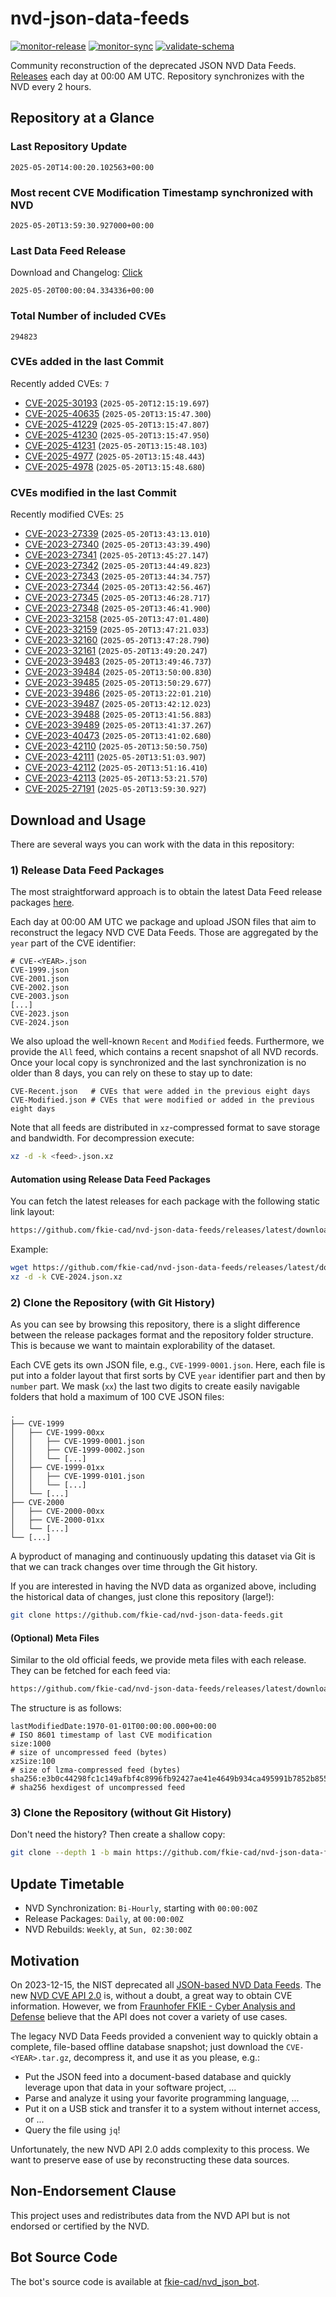 # nvd-json-data-feeds

[![monitor-release](https://github.com/fkie-cad/nvd-json-data-feeds/actions/workflows/monitor_release.yml/badge.svg)](https://github.com/fkie-cad/nvd-json-data-feeds/actions/workflows/monitor_release.yml)
[![monitor-sync](https://github.com/fkie-cad/nvd-json-data-feeds/actions/workflows/monitor_sync.yml/badge.svg)](https://github.com/fkie-cad/nvd-json-data-feeds/actions/workflows/monitor_sync.yml)
[![validate-schema](https://github.com/fkie-cad/nvd-json-data-feeds/actions/workflows/validate_schema.yml/badge.svg)](https://github.com/fkie-cad/nvd-json-data-feeds/actions/workflows/validate_schema.yml)

Community reconstruction of the deprecated JSON NVD Data Feeds.
[Releases](https://github.com/fkie-cad/nvd-json-data-feeds/releases/latest) each day at 00:00 AM UTC.
Repository synchronizes with the NVD every 2 hours.

## Repository at a Glance

### Last Repository Update

```plain
2025-05-20T14:00:20.102563+00:00
```

### Most recent CVE Modification Timestamp synchronized with NVD

```plain
2025-05-20T13:59:30.927000+00:00
```

### Last Data Feed Release

Download and Changelog: [Click](https://github.com/fkie-cad/nvd-json-data-feeds/releases/latest)

```plain
2025-05-20T00:00:04.334336+00:00
```

### Total Number of included CVEs

```plain
294823
```

### CVEs added in the last Commit

Recently added CVEs: `7`

- [CVE-2025-30193](CVE-2025/CVE-2025-301xx/CVE-2025-30193.json) (`2025-05-20T12:15:19.697`)
- [CVE-2025-40635](CVE-2025/CVE-2025-406xx/CVE-2025-40635.json) (`2025-05-20T13:15:47.300`)
- [CVE-2025-41229](CVE-2025/CVE-2025-412xx/CVE-2025-41229.json) (`2025-05-20T13:15:47.807`)
- [CVE-2025-41230](CVE-2025/CVE-2025-412xx/CVE-2025-41230.json) (`2025-05-20T13:15:47.950`)
- [CVE-2025-41231](CVE-2025/CVE-2025-412xx/CVE-2025-41231.json) (`2025-05-20T13:15:48.103`)
- [CVE-2025-4977](CVE-2025/CVE-2025-49xx/CVE-2025-4977.json) (`2025-05-20T13:15:48.443`)
- [CVE-2025-4978](CVE-2025/CVE-2025-49xx/CVE-2025-4978.json) (`2025-05-20T13:15:48.680`)


### CVEs modified in the last Commit

Recently modified CVEs: `25`

- [CVE-2023-27339](CVE-2023/CVE-2023-273xx/CVE-2023-27339.json) (`2025-05-20T13:43:13.010`)
- [CVE-2023-27340](CVE-2023/CVE-2023-273xx/CVE-2023-27340.json) (`2025-05-20T13:43:39.490`)
- [CVE-2023-27341](CVE-2023/CVE-2023-273xx/CVE-2023-27341.json) (`2025-05-20T13:45:27.147`)
- [CVE-2023-27342](CVE-2023/CVE-2023-273xx/CVE-2023-27342.json) (`2025-05-20T13:44:49.823`)
- [CVE-2023-27343](CVE-2023/CVE-2023-273xx/CVE-2023-27343.json) (`2025-05-20T13:44:34.757`)
- [CVE-2023-27344](CVE-2023/CVE-2023-273xx/CVE-2023-27344.json) (`2025-05-20T13:42:56.467`)
- [CVE-2023-27345](CVE-2023/CVE-2023-273xx/CVE-2023-27345.json) (`2025-05-20T13:46:28.717`)
- [CVE-2023-27348](CVE-2023/CVE-2023-273xx/CVE-2023-27348.json) (`2025-05-20T13:46:41.900`)
- [CVE-2023-32158](CVE-2023/CVE-2023-321xx/CVE-2023-32158.json) (`2025-05-20T13:47:01.480`)
- [CVE-2023-32159](CVE-2023/CVE-2023-321xx/CVE-2023-32159.json) (`2025-05-20T13:47:21.033`)
- [CVE-2023-32160](CVE-2023/CVE-2023-321xx/CVE-2023-32160.json) (`2025-05-20T13:47:28.790`)
- [CVE-2023-32161](CVE-2023/CVE-2023-321xx/CVE-2023-32161.json) (`2025-05-20T13:49:20.247`)
- [CVE-2023-39483](CVE-2023/CVE-2023-394xx/CVE-2023-39483.json) (`2025-05-20T13:49:46.737`)
- [CVE-2023-39484](CVE-2023/CVE-2023-394xx/CVE-2023-39484.json) (`2025-05-20T13:50:00.830`)
- [CVE-2023-39485](CVE-2023/CVE-2023-394xx/CVE-2023-39485.json) (`2025-05-20T13:50:29.677`)
- [CVE-2023-39486](CVE-2023/CVE-2023-394xx/CVE-2023-39486.json) (`2025-05-20T13:22:01.210`)
- [CVE-2023-39487](CVE-2023/CVE-2023-394xx/CVE-2023-39487.json) (`2025-05-20T13:42:12.023`)
- [CVE-2023-39488](CVE-2023/CVE-2023-394xx/CVE-2023-39488.json) (`2025-05-20T13:41:56.883`)
- [CVE-2023-39489](CVE-2023/CVE-2023-394xx/CVE-2023-39489.json) (`2025-05-20T13:41:37.267`)
- [CVE-2023-40473](CVE-2023/CVE-2023-404xx/CVE-2023-40473.json) (`2025-05-20T13:41:02.680`)
- [CVE-2023-42110](CVE-2023/CVE-2023-421xx/CVE-2023-42110.json) (`2025-05-20T13:50:50.750`)
- [CVE-2023-42111](CVE-2023/CVE-2023-421xx/CVE-2023-42111.json) (`2025-05-20T13:51:03.907`)
- [CVE-2023-42112](CVE-2023/CVE-2023-421xx/CVE-2023-42112.json) (`2025-05-20T13:51:16.410`)
- [CVE-2023-42113](CVE-2023/CVE-2023-421xx/CVE-2023-42113.json) (`2025-05-20T13:53:21.570`)
- [CVE-2025-27191](CVE-2025/CVE-2025-271xx/CVE-2025-27191.json) (`2025-05-20T13:59:30.927`)


## Download and Usage

There are several ways you can work with the data in this repository:

### 1) Release Data Feed Packages

The most straightforward approach is to obtain the latest Data Feed release packages [here](https://github.com/fkie-cad/nvd-json-data-feeds/releases/latest).

Each day at 00:00 AM UTC we package and upload JSON files that aim to reconstruct the legacy NVD CVE Data Feeds.
Those are aggregated by the `year` part of the CVE identifier:

```
# CVE-<YEAR>.json
CVE-1999.json
CVE-2001.json
CVE-2002.json
CVE-2003.json
[...]
CVE-2023.json
CVE-2024.json
```

We also upload the well-known `Recent` and `Modified` feeds.
Furthermore, we provide the `All` feed, which contains a recent snapshot of all NVD records.
Once your local copy is synchronized and the last synchronization is no older than 8 days, you can rely on these to stay up to date:

```plain
CVE-Recent.json   # CVEs that were added in the previous eight days
CVE-Modified.json # CVEs that were modified or added in the previous eight days
```

Note that all feeds are distributed in `xz`-compressed format to save storage and bandwidth.
For decompression execute:

```sh
xz -d -k <feed>.json.xz
```

#### Automation using Release Data Feed Packages

You can fetch the latest releases for each package with the following static link layout:

```sh
https://github.com/fkie-cad/nvd-json-data-feeds/releases/latest/download/CVE-<YEAR>.json.xz
```

Example:

```sh
wget https://github.com/fkie-cad/nvd-json-data-feeds/releases/latest/download/CVE-2024.json.xz
xz -d -k CVE-2024.json.xz
```

### 2) Clone the Repository (with Git History)

As you can see by browsing this repository, there is a slight difference between the release packages format and the repository folder structure.
This is because we want to maintain explorability of the dataset.

Each CVE gets its own JSON file, e.g., `CVE-1999-0001.json`.
Here, each file is put into a folder layout that first sorts by CVE `year` identifier part and then by `number` part.
We mask (`xx`) the last two digits to create easily navigable folders that hold a maximum of 100 CVE JSON files:

```plain
.
├── CVE-1999
│   ├── CVE-1999-00xx
│   │   ├── CVE-1999-0001.json
│   │   ├── CVE-1999-0002.json
│   │   └── [...]
│   ├── CVE-1999-01xx
│   │   ├── CVE-1999-0101.json
│   │   └── [...]
│   └── [...]
├── CVE-2000
│   ├── CVE-2000-00xx
│   ├── CVE-2000-01xx
│   └── [...]
└── [...]
```

A byproduct of managing and continuously updating this dataset via Git is that we can track changes over time through the Git history.

If you are interested in having the NVD data as organized above, including the historical data of changes, just clone this repository (large!):

```sh
git clone https://github.com/fkie-cad/nvd-json-data-feeds.git
```

#### (Optional) Meta Files

Similar to the old official feeds, we provide meta files with each release. They can be fetched for each feed via:

```sh
https://github.com/fkie-cad/nvd-json-data-feeds/releases/latest/download/CVE-<YEAR>.meta
```

The structure is as follows:

```plain
lastModifiedDate:1970-01-01T00:00:00.000+00:00                          # ISO 8601 timestamp of last CVE modification
size:1000                                                               # size of uncompressed feed (bytes)
xzSize:100                                                              # size of lzma-compressed feed (bytes)
sha256:e3b0c44298fc1c149afbf4c8996fb92427ae41e4649b934ca495991b7852b855 # sha256 hexdigest of uncompressed feed
```

### 3) Clone the Repository (without Git History)

Don't need the history? Then create a shallow copy:

```sh
git clone --depth 1 -b main https://github.com/fkie-cad/nvd-json-data-feeds.git
```


## Update Timetable

* NVD Synchronization: `Bi-Hourly`, starting with `00:00:00Z`
* Release Packages: `Daily`, at `00:00:00Z`
* NVD Rebuilds: `Weekly`, at `Sun, 02:30:00Z`


## Motivation

On 2023-12-15, the NIST deprecated all [JSON-based NVD Data Feeds](https://nvd.nist.gov/vuln/data-feeds#divRetirementBanner-1).
The new [NVD CVE API 2.0](https://nvd.nist.gov/developers/vulnerabilities) is, without a doubt, a great way to obtain CVE information.
However, we from [Fraunhofer FKIE - Cyber Analysis and Defense](https://www.fkie.fraunhofer.de/en/departments/cad.html) believe that the API does not cover a variety of use cases.

The legacy NVD Data Feeds provided a convenient way to quickly obtain a complete, file-based offline database snapshot; just download the `CVE-<YEAR>.tar.gz`, decompress it, and use it as you please, e.g.:

- Put the JSON feed into a document-based database and quickly leverage upon that data in your software project, ...
- Parse and analyze it using your favorite programming language, ...
- Put it on a USB stick and transfer it to a system without internet access, or ...
- Query the file using `jq`!

Unfortunately, the new NVD API 2.0 adds complexity to this process.
We want to preserve ease of use by reconstructing these data sources.

## Non-Endorsement Clause

This project uses and redistributes data from the NVD API but is not endorsed or certified by the NVD.

## Bot Source Code

The bot's source code is available at [fkie-cad/nvd\_json\_bot](https://github.com/fkie-cad/nvd_json_bot).